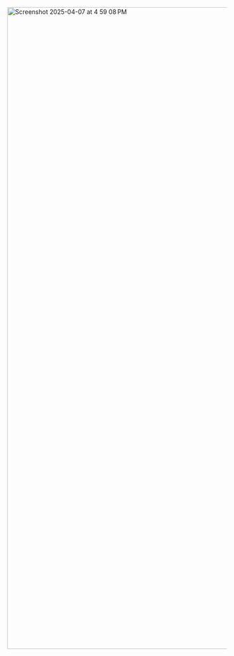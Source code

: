 
<img width="1470" alt="Screenshot 2025-04-07 at 4 59 08 PM" src="https://github.com/user-attachments/assets/a2cae0ab-45eb-4791-b21c-8c111e4ac4e5" />
